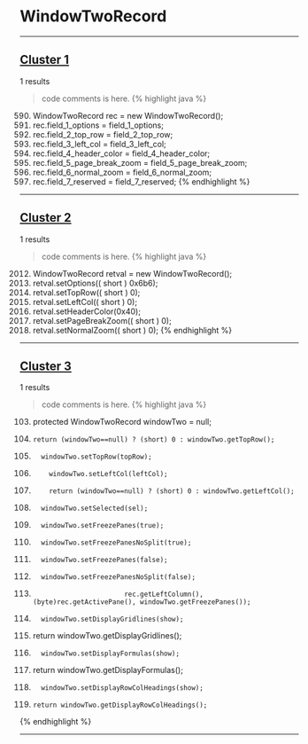 # WindowTwoRecord

***

## [Cluster 1](./1)
1 results
> code comments is here.
{% highlight java %}
590. WindowTwoRecord rec = new WindowTwoRecord();
591. rec.field_1_options = field_1_options;
592. rec.field_2_top_row = field_2_top_row;
593. rec.field_3_left_col = field_3_left_col;
594. rec.field_4_header_color = field_4_header_color;
595. rec.field_5_page_break_zoom = field_5_page_break_zoom;
596. rec.field_6_normal_zoom = field_6_normal_zoom;
597. rec.field_7_reserved = field_7_reserved;
{% endhighlight %}

***

## [Cluster 2](./2)
1 results
> code comments is here.
{% highlight java %}
2012. WindowTwoRecord retval = new WindowTwoRecord();
2014. retval.setOptions(( short ) 0x6b6);
2015. retval.setTopRow(( short ) 0);
2016. retval.setLeftCol(( short ) 0);
2017. retval.setHeaderColor(0x40);
2018. retval.setPageBreakZoom(( short ) 0);
2019. retval.setNormalZoom(( short ) 0);
{% endhighlight %}

***

## [Cluster 3](./3)
1 results
> code comments is here.
{% highlight java %}
103.   protected WindowTwoRecord            windowTwo         =     null;
2044.     return (windowTwo==null) ? (short) 0 : windowTwo.getTopRow();
2051.       windowTwo.setTopRow(topRow);
2062.         windowTwo.setLeftCol(leftCol);
2068.         return (windowTwo==null) ? (short) 0 : windowTwo.getLeftCol();
2358.       windowTwo.setSelected(sel);
2460.       windowTwo.setFreezePanes(true);
2461.       windowTwo.setFreezePanesNoSplit(true);
2496.       windowTwo.setFreezePanes(false);
2497.       windowTwo.setFreezePanesNoSplit(false);
2514.                            rec.getLeftColumn(), (byte)rec.getActivePane(), windowTwo.getFreezePanes());      
2626.       windowTwo.setDisplayGridlines(show);
2634. return windowTwo.getDisplayGridlines();
2642.       windowTwo.setDisplayFormulas(show);
2650. return windowTwo.getDisplayFormulas();
2658.       windowTwo.setDisplayRowColHeadings(show);
2666.     return windowTwo.getDisplayRowColHeadings();
{% endhighlight %}

***

